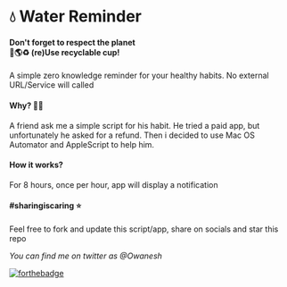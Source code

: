 <html>
<p align="center">
<h1>💧 Water Reminder</h1>
<h4>Don't forget to respect the planet <br>🌳🌎♻️  (re)Use recyclable cup!</h4>

</p>
</html>

A simple zero knowledge reminder for your healthy habits. No external URL/Service will called

#### Why? 🤷‍♂️
A friend ask me a simple script for his habit. He tried a paid app, but unfortunately he asked for a refund.
Then i decided to use Mac OS Automator and AppleScript to help him.

#### How it works?
For 8 hours, once per hour, app will display a notification

#### #sharingiscaring ⭐️
Feel free to fork and update this script/app, share on socials and star this repo 

_You can find me on twitter as @Owanesh_

[![forthebadge](https://forthebadge.com/images/badges/powered-by-water.svg)](https://forthebadge.com)

